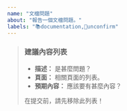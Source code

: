 ```yaml
---
name: "文檔問題"
about: "報告一個文檔問題。"
labels: "📚documentation,🔵unconfirm"
---
```

> ### 建議內容列表
>
> - **描述：** 是甚麼問題？
> - **頁面：** 相關頁面的列表。
> - **預期內容：** 應該要有甚麼內容？
>
> 在提交前，請先移除此列表！
